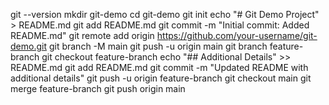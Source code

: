 
   git --version
   mkdir git-demo
   cd git-demo
   git init
   echo "# Git Demo Project" > README.md
   git add README.md
   git commit -m "Initial commit: Added README.md"
     git remote add origin https://github.com/your-username/git-demo.git
     git branch -M main
     git push -u origin main
   git branch feature-branch
   git checkout feature-branch
   echo "## Additional Details" >> README.md
   git add README.md
   git commit -m "Updated README with additional details"
   git push -u origin feature-branch
   git checkout main
   git merge feature-branch
   git push origin main
 

